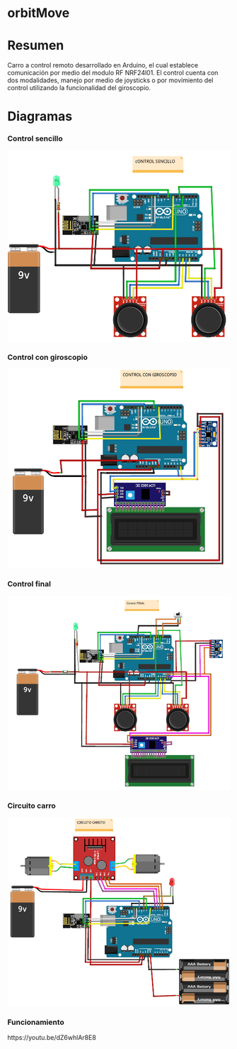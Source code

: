 # orbitMove

<h1>Resumen</h1>
Carro a control remoto desarrollado en Arduino, el cual establece comunicación por medio del modulo RF NRF24l01. El control cuenta con dos modalidades, manejo por medio de joysticks o por movimiento del control utilizando la funcionalidad del giroscopio.

<h1>Diagramas</h1>
<h3>Control sencillo</h3>
<img src="images/controlSencillo.png">

<h3>Control con giroscopio</h3>
<img src="images/controlGiroscopio.png">

<h3>Control final</h3>
<img src="images/controlFinal.png">

<h3>Circuito carro</h3>
<img src="images/circuitoCarrito.png">

<h3>Funcionamiento</h3>
https://youtu.be/dZ6whlAr8E8

